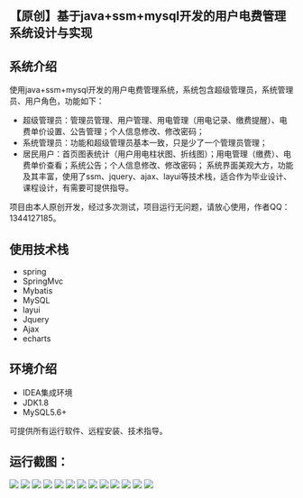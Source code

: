 ## 【原创】基于java+ssm+mysql开发的用户电费管理系统设计与实现

## 系统介绍

使用java+ssm+mysql开发的用户电费管理系统，系统包含超级管理员，系统管理员、用户角色，功能如下：
- 超级管理员：管理员管理、用户管理、用电管理（用电记录、缴费提醒）、电费单价设置、公告管理；个人信息修改、修改密码；
- 系统管理员：功能和超级管理员基本一致，只是少了一个管理员管理；
- 居民用户：首页图表统计（用户用电柱状图、折线图）；用电管理（缴费）、电费单价查看；系统公告；个人信息修改、修改密码；
系统界面美观大方，功能及其丰富，使用了ssm、jquery、ajax、layui等技术栈，适合作为毕业设计、课程设计，有需要可提供指导。

项目由本人原创开发，经过多次测试，项目运行无问题，请放心使用，作者QQ：1344127185。

## 使用技术栈

- spring
- SpringMvc
- Mybatis
- MySQL
- layui
- Jquery
- Ajax
- echarts

## 环境介绍

- IDEA集成环境
- JDK1.8
- MySQL5.6+

可提供所有运行软件、远程安装、技术指导。

## 运行截图：
![](https://github.com/itcoderyhl/ECM/blob/main/images/1.png)
![](https://github.com/itcoderyhl/ECM/blob/main/images/2.png)
![](https://github.com/itcoderyhl/ECM/blob/main/images/3.png)
![](https://github.com/itcoderyhl/ECM/blob/main/images/4.png)
![](https://github.com/itcoderyhl/ECM/blob/main/images/5.png)
![](https://github.com/itcoderyhl/ECM/blob/main/images/6.png)
![](https://github.com/itcoderyhl/ECM/blob/main/images/7.png)
![](https://github.com/itcoderyhl/ECM/blob/main/images/8.png)
![](https://github.com/itcoderyhl/ECM/blob/main/images/9.png)
![](https://github.com/itcoderyhl/ECM/blob/main/images/10.png)
![](https://github.com/itcoderyhl/ECM/blob/main/images/11.png)
![](https://github.com/itcoderyhl/ECM/blob/main/images/12.png)
![](https://github.com/itcoderyhl/ECM/blob/main/images/13.png)


